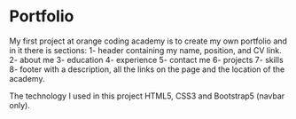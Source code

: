 # Portfolio
My first project at orange coding academy is to create my own portfolio and in it there is sections:
1- header containing my name, position, and CV link.
2- about me
3- education
4- experience
5- contact me
6- projects
7- skills
8- footer with a description, all the links on the page and the location of the academy.

The technology I used in this project HTML5, CSS3 and Bootstrap5 (navbar only).